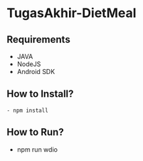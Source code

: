 # TugasAkhir-DietMeal

## Requirements
- JAVA
- NodeJS
- Android SDK

## How to Install?

```
- npm install
```

## How to Run?
- npm run wdio